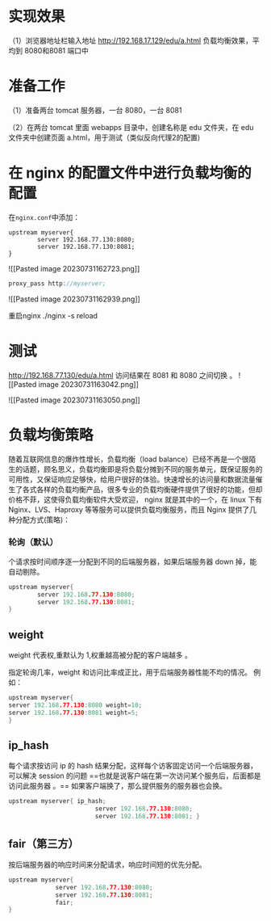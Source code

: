 # 实现效果
（1）浏览器地址栏输入地址 http://192.168.17.129/edu/a.html 负载均衡效果，平均到 8080和8081 端口中
# 准备工作

（1）准备两台 tomcat 服务器，一台 8080，一台 8081

（2）在两台 tomcat 里面 webapps 目录中，创建名称是 edu 文件夹，在 edu 文件夹中创建页面 a.html，用于测试（类似反向代理2的配置)
# 在 nginx 的配置文件中进行负载均衡的配置
在`nginx.conf`中添加：
```
upstream myserver{
        server 192.168.77.130:8080;
        server 192.168.77.130:8081;
}
```
![[Pasted image 20230731162723.png]]

```C
proxy_pass http://myserver;
```

![[Pasted image 20230731162939.png]]

重启nginx
./nginx -s reload
# 测试
http://192.168.77.130/edu/a.html
访问结果在 8081 和 8080 之间切换 。
![[Pasted image 20230731163042.png]]

![[Pasted image 20230731163050.png]]

# 负载均衡策略
随着互联网信息的爆炸性增长，负载均衡（load balance）已经不再是一个很陌生的话题，顾名思义，负载均衡即是将负载分摊到不同的服务单元，既保证服务的可用性，又保证响应足够快，给用户很好的体验。快速增长的访问量和数据流量催生了各式各样的负载均衡产品，很多专业的负载均衡硬件提供了很好的功能，但却价格不菲，这使得负载均衡软件大受欢迎， nginx 就是其中的一个，在 linux 下有 Nginx、LVS、Haproxy 等等服务可以提供负载均衡服务，而且 Nginx 提供了几种分配方式(策略)：

### 轮询（默认）
个请求按时间顺序逐一分配到不同的后端服务器，如果后端服务器 down 掉，能自动剔除。
```C
upstream myserver{
        server 192.168.77.130:8080;
        server 192.168.77.130:8081;
}

```
## weight
weight 代表权,重默认为 1,权重越高被分配的客户端越多 。

指定轮询几率，weight 和访问比率成正比，用于后端服务器性能不均的情况。 例如：
```C
upstream myserver{ 
server 192.168.77.130:8080 weight=10; 
server 192.168.77.130:8081 weight=5; 
}
```

## ip_hash
每个请求按访问 ip 的 hash 结果分配，这样每个访客固定访问一个后端服务器，可以解决 session 的问题
==也就是说客户端在第一次访问某个服务后，后面都是访问此服务器 。==
如果客户端换了，那么提供服务的服务器也会换。
```C
upstream myserver{ ip_hash; 
						server 192.168.77.130:8080; 
						server 192.168.77.130:8081; }
```

## fair（第三方）
按后端服务器的响应时间来分配请求，响应时间短的优先分配。
```C
upstream myserver{
             server 192.168.77.130:8080;
             server 192.168.77.130:8081;
             fair;
}
```

